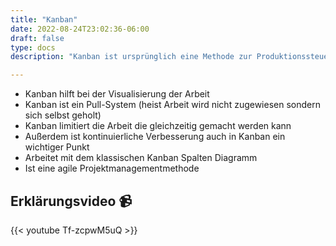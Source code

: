 ```yaml
---
title: "Kanban"
date: 2022-08-24T23:02:36-06:00
draft: false
type: docs
description: "Kanban ist ursprünglich eine Methode zur Produktionssteuerung. Heutzutage kann sie allerdings auch als Projektmanagement-Methode für unter anderem Software-Projekte eingesetzt werden."

---
```


- Kanban hilft bei der Visualisierung der Arbeit
- Kanban ist ein Pull-System (heist Arbeit wird nicht zugewiesen sondern sich selbst geholt)
- Kanban limitiert die Arbeit die gleichzeitig gemacht werden kann
- Außerdem ist kontinuierliche Verbesserung auch in Kanban ein wichtiger Punkt
- Arbeitet mit dem klassischen Kanban Spalten Diagramm
- Ist eine agile Projektmanagementmethode

## Erklärungsvideo 📹

{{< youtube Tf-zcpwM5uQ >}}
